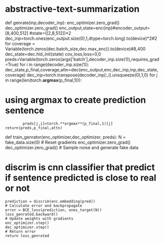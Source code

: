# abstractive-text-summarization


def genrate(inp,decoder_inp):
    enc_optimizer.zero_grad()
    dec_optimizer.zero_grad()
    enc_output,state=enc(inp)#encoder_output=[8,400,512] #state=([2,8,512])*2
    dec_inp=torch.ones(enc_output.size(0),1,dtype=torch.long).to(device)*2#2 for <sos>
    coverage = Variable(torch.zeros(dec.batch_size,dec.max_enc)).to(device)#8,400
    dec_state=dec.hid_init(state)
    cov_loss,loss=0,0
    preds=Variable(torch.zeros(args['batch'],decoder_inp.size(1)),requires_grad=True)
    for i in range(decoder_inp.size(1)):
        dec_state,p_final,coverage,attn=dec(enc_output,enc,dec_inp,inp,dec_state,coverage)
        dec_inp=torch.transpose(decoder_inp[:,i].unsqueeze(0),1,0)
        for j in range(len(torch.**argmax**(p_final,1))):
#   using argmax to create prediction sentence
            preds[j,i]=torch.**argmax**(p_final,1)[j] 
    return(preds,p_final,attn)
  
  def train_genrator(enc_optimizer,dec_optimizer, preds):
    N = fake_data.size(0)
    # Reset gradients
    enc_optimizer.zero_grad()
    dec_optimizer.zero_grad()
    # Sample noise and generate fake data
#   discrim is cnn classifier that predict if sentence predicted is close to real or not
    prediction = discrim(enc.embedding(pred))
    # Calculate error and backpropagate
    error = BCE_loss(prediction, ones_target(N))
    loss_genrated.backward()
    # Update weights with gradients
    enc_optimizer.step()
    dec_optimizer.step()
    # Return error
    return loss_genrated
